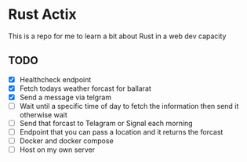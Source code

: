 # Rust Actix

This is a repo for me to learn a bit about Rust in a web dev capacity

## TODO

- [x] Healthcheck endpoint
- [x] Fetch todays weather forcast for ballarat
- [x] Send a message via telgram
- [ ] Wait until a specific time of day to fetch the information then send it otherwise wait
- [ ] Send that forcast to Telagram or Signal each morning
- [ ] Endpoint that you can pass a location and it returns the forcast
- [ ] Docker and docker compose
- [ ] Host on my own server
